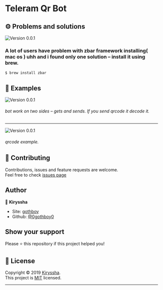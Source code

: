<h1 align="left">Teleram Qr Bot</h1>


## ⚙️ Problems and solutions
![Version 0.0.1 ](https://github.com/0gothboy0/telegram-qr-bot/blob/master/img/Screenshot%202019-12-24%20at%208.40.23%20PM.png)
### A lot of users have problem with zbar framework installing( mac os ) uhh and i found only one solution – install it using brew.
```bash
$ brew install zbar

```


## 📸 Examples
![Version 0.0.1 ](https://github.com/0gothboy0/telegram-qr-bot/blob/master/img/Screenshot%202019-12-24%20at%208.48.26%20PM.png)
###### bot work on two sides – gets and sends. If you send qrcode it decode it.
___
![Version 0.0.1 ](https://github.com/0gothboy0/telegram-qr-bot/blob/master/img/IMAGE%202019-12-24%208:48:33%20PM.jpg)
###### qrcode example.

## 🤝 Contributing

Contributions, issues and feature requests are welcome.<br />
Feel free to check [issues page](https://github.com/xcaq/telegram-qr-bot/issues)<br />


## Author

👤 **Kiryssha**

- Site: [gothboy](http://gothboy.me)
- Github: [@0gothboy0](https://github.com/xcaq)

## Show your support

Please ⭐️ this repository if this project helped you!

## 📝 License

Copyright © 2019 [Kiryssha](https://github.com/0gothboy0).<br />
This project is [MIT](https://github.com/0gothboy0/discord-bot/blob/master/LICENSE) licensed.

---
